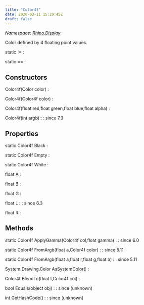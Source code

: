 ```yaml
---
title: "Color4f"
date: 2020-03-11 15:29:45Z
draft: false
---
```


*Namespace: [Rhino.Display](../)*

Color defined by 4 floating point values.

static !=
: 

static ==
: 
## Constructors

Color4f(Color color)
: 

Color4f(Color4f color)
: 

Color4f(float red,float green,float blue,float alpha)
: 

Color4f(int argb)
: 
: since 7.0
## Properties

static Color4f Black
: 

static Color4f Empty
: 

static Color4f White
: 

float A
: 

float B
: 

float G
: 

float L
: 
: since 6.3

float R
: 
## Methods

static Color4f ApplyGamma(Color4f col,float gamma)
: 
: since 6.0

static Color4f FromArgb(float a,Color4f color)
: 
: since 5.11

static Color4f FromArgb(float a,float r,float g,float b)
: 
: since 5.11

System.Drawing.Color AsSystemColor()
: 

Color4f BlendTo(float t,Color4f col)
: 

bool Equals(object obj)
: 
: since (unknown)

int GetHashCode()
: 
: since (unknown)
